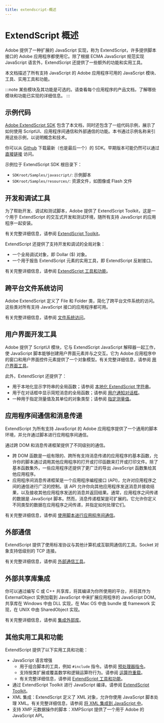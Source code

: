 ```yaml
---
title: extendscript-概述
---
```

# ExtendScript 概述

Adobe 提供了一种扩展的 JavaScript 实现，称为 ExtendScript，许多提供脚本接口的 Adobe 应用程序都使用它。除了根据 ECMA JavaScript 规范实现 JavaScript 语言外，ExtendScript 还提供了一些额外的功能和实用工具。

本文档描述了所有支持 JavaScript 的 Adobe 应用程序可用的 JavaScript 模块、工具、实用工具和功能。

:::note
某些模块及其功能是可选的。请查看每个应用程序的产品文档，了解哪些模块和功能已实现的详细信息。
:::

## 示例代码

[Adobe ExtendScript SDK](https://github.com/Adobe-CEP/CEP-Resources/tree/master/ExtendScript-Toolkit) 包含了本文档，同时还包含了一组代码示例，展示了如何使用 ScriptUI、应用程序间通信和外部通信的功能。本书通过示例名称来引用这些示例，以说明概念和技术。

你可以从 [Github](https://github.com/Adobe-CEP/CEP-Resources/tree/master/ExtendScript-Toolkit) 下载最新（也是最后一个）的 SDK。早期版本可能仍然可以通过 [直接链接](https://github.com/aenhancers/javascript-tools-guide/issues/2#issuecomment-1019312237) 访问。

示例位于 ExtendScript SDK 根目录下：

- `SDKroot/Samples/javascript/`: 示例脚本
- `SDKroot/Samples/resources/`: 资源文件，如图像或 Flash 文件

## 开发和调试工具

为了帮助开发、调试和测试脚本，Adobe 提供了 ExtendScript Toolkit，这是一个用于 ExtendScript 的交互式开发和测试环境，随所有支持 JavaScript 的应用程序一起安装。

有关完整详细信息，请参阅 [ExtendScript Toolkit](../../extendscript-toolkit/index#the-extendscript-toolkit)。

ExtendScript 还提供了支持开发和调试的全局对象：

- 一个全局调试对象，即 Dollar ($) 对象。
- 一个用于报告 ExtendScript 元素的实用工具，即 ExtendScript 反射接口。

有关完整详细信息，请参阅 [ExtendScript 工具和功能](../../extendscript-tools-features/index#extendscript-tools-and-features)。

## 跨平台文件系统访问

Adobe ExtendScript 定义了 File 和 Folder 类，简化了跨平台文件系统的访问。这些类对所有支持 JavaScript 接口的应用程序都可用。

有关完整详细信息，请参阅 [文件系统访问](../../file-system-access/index#file-system-access)。

## 用户界面开发工具

Adobe 提供了 ScriptUI 模块，它与 ExtendScript JavaScript 解释器一起工作，使 JavaScript 脚本能够创建用户界面元素并与之交互。它为 Adobe 应用程序中的窗口和用户界面控件元素提供了一个对象模型。有关完整详细信息，请参阅 [用户界面工具](../../user-interface-tools/index#user-interface-tools)。

此外，ExtendScript 还提供了：

- 用于本地化显示字符串的全局函数；请参阅 [本地化 ExtendScript 字符串](../../extendscript-tools-features/localizing-extendscript-strings)。
- 用于在对话框中显示简短消息的全局函数；请参阅 [用户通知对话框](../../extendscript-tools-features/user-notification-dialogs)。
- 一种用于指定测量值及其单位的对象类型；请参阅 [指定测量值](../../extendscript-tools-features/specifying-measurement-values)。

## 应用程序间通信和消息传递

ExtendScript 为所有支持 JavaScript 的 Adobe 应用程序提供了一个通用的脚本环境，并允许通过脚本进行应用程序间通信。

通过跨 DOM 和消息传递框架提供了不同级别的通信。

- 跨 DOM 函数是一组有限的、跨所有支持消息传递的应用程序的基本函数，允许你的脚本通过调用其他应用程序的打开或打印函数来打开或打印文件。除了基本函数集外，一些应用程序还提供了更广泛的导出 JavaScript 函数集给其他应用程序。
- 应用程序间消息传递框架是一个应用程序编程接口 (API)，允许对应用程序之间的通信进行广泛的控制。该 API 允许你向其他应用程序发送消息并接收结果，以及接收其他应用程序发送的消息并返回结果。通常，应用程序之间传递的数据是 JavaScript 脚本。然而，消息传递框架是可扩展的。它允许你定义不同类型的数据在应用程序之间传递，并指定如何处理它们。

有关完整详细信息，请参阅 [使用脚本进行应用程序间通信](../../interapplication-communication/index#interapplication-communication-with-scripts)。

## 外部通信

ExtendScript 提供了使用标准协议与其他计算机或互联网通信的工具。Socket 对象支持低级别的 TCP 连接。

有关完整详细信息，请参阅 [外部通信工具](../../external-communication/index#external-communication-tools)。

## 外部共享库集成

你可以通过编写 C 或 C++ 共享库，将其编译为你所使用的平台，并将其作为 ExternalObject 实例加载到 JavaScript 中来扩展应用程序的 JavaScript DOM。共享库在 Windows 中由 DLL 实现，在 Mac OS 中由 bundle 或 framework 实现，在 UNIX 中由 SharedObject 实现。

有关完整详细信息，请参阅 [集成外部库](../../integrating-external-libraries/index#integrating-external-libraries)。

## 其他实用工具和功能

ExtendScript 提供了以下实用工具和功能：

- JavaScript 语言增强
    - 用于组合脚本的工具，例如 `#include` 指令。请参阅 [预处理器指令](../../extendscript-tools-features/preprocessor-directives)。
    - 支持按类扩展或覆盖数学和逻辑运算符行为。请参阅 [运算符重载](../../extendscript-tools-features/operator-overloading)。
    - 有关完整详细信息，请参阅 [ExtendScript 工具和功能](../../extendscript-tools-features/index#extendscript-tools-and-features)。
- 通过 ExtendScript Toolkit 进行 JavaScript 编译。请参阅 [ExtendScript Toolkit](../../extendscript-toolkit/index#the-extendscript-toolkit)。
- XML 集成：ExtendScript 定义了 XML 对象，允许你使用 JavaScript 脚本处理 XML。有关完整详细信息，请参阅 [将 XML 集成到 JavaScript 中](../../integrating-xml/index#integrating-xml-into-javascript)。
- 支持 XMP 元数据操作的脚本：XMPScript 提供了一个用于 Adobe 的 JavaScript API。